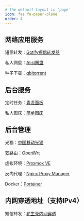 ```yaml
---
# the default layout is 'page'
icon: fas fa-paper-plane
order: 4
---
```


## 网络应用服务

短信转发：[Gotify短信转发器](https://gotify.fenggwsx.top/)

私人网盘：[Alist网盘](https://cloud.fenggwsx.top)

种子下载：[qbitorrent](https://qb.fenggwsx.top)

## 后台服务

定时任务：[青龙面板](https://qinglong.fenggwsx.top)

私人图床：[简单图床](https://images.fenggwsx.top)

## 后台管理

光猫：[中国移动光猫](https://modem.fenggwsx.top)

软路由：[OpenWrt](https://openwrt.fenggwsx.top)

虚拟环境：[Proxmox VE](https://pve.fenggwsx.top)

反向代理：[Nginx Proxy Manager](https://npm.fenggwsx.top)

Docker：[Portainer](https://portainer.fenggwsx.top)

## 内网穿透地址（支持IPv4）

短信转发：[花生壳内网穿透](https://563m6n1443.oicp.vip)
